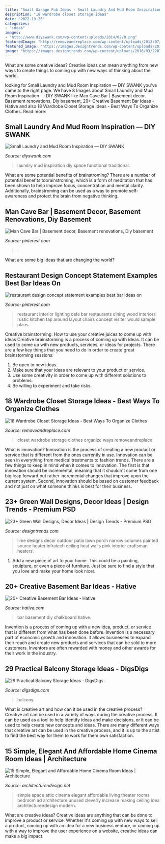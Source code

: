 ```yaml
---
title: "Small Garage Pub Ideas - Small Laundry And Mud Room Inspiration — Diy Swank"
description: "18 wardrobe closet storage ideas"
date: "2022-10-25"
categories:
- "ideas"
images:
- "http://www.diyswank.com/wp-content/uploads/2014/02/8.png"
featuredImage: "http://removeandreplace.com/wp-content/uploads/2013/07/Wardrobe-Closet-Storage-Ideas_17.jpg"
featured_image: "https://images.designtrends.com/wp-content/uploads/2016/03/22070255/Lawn-Lime-Green-Wall-Ideas-.jpeg"
image: "https://images.designtrends.com/wp-content/uploads/2016/03/22070255/Lawn-Lime-Green-Wall-Ideas-.jpeg"
---
```



What are some creative ideas?
Creative ideas can mean anything from new ways to create things to coming up with new ways of thinking about the world.

	

		
looking for Small Laundry and Mud Room Inspiration — DIY SWANK you've came to the right page. We have 8 Images about Small Laundry and Mud Room Inspiration — DIY SWANK like Man Cave Bar | Basement decor, Basement renovations, Diy basement, 20+ Creative Basement Bar Ideas - Hative and also 18 Wardrobe Closet Storage Ideas - Best Ways To Organize Clothes. Read more:
		
    
## Small Laundry And Mud Room Inspiration — DIY SWANK

<img loading=lazy src="http://www.diyswank.com/wp-content/uploads/2014/02/8.png" onerror="this.onerror=null;this.src='https://tse4.mm.bing.net/th?id=OIP.dLgp8jdwUbJhOyuc8ZNVRwHaKy&amp;pid=15.1';" alt="Small Laundry and Mud Room Inspiration — DIY SWANK">

_Source: diyswank.com_

>laundry mud inspiration diy space functional traditional. 

	

What are some potential benefits of brainstroming?
There are a number of potential benefits tobrainstroming, which is a form of meditation that has been shown to help improve focus, concentration and mental clarity. Additionally, brainstroming can be used as a way to promote self-awareness and protect the brain from negative thinking.

    
## Man Cave Bar | Basement Decor, Basement Renovations, Diy Basement

<img loading=lazy src="https://i.pinimg.com/736x/03/b5/a6/03b5a6dff25fab39dbd78b6fc8e98109.jpg" onerror="this.onerror=null;this.src='https://tse4.mm.bing.net/th?id=OIP.iR3uWZH-wVBIAP9p-odk9gHaJ3&amp;pid=15.1';" alt="Man Cave Bar | Basement decor, Basement renovations, Diy basement">

_Source: pinterest.com_

>. 

	

What are some big ideas that are changing the world?

    
## Restaurant Design Concept Statement Examples Best Bar Ideas On

<img loading=lazy src="https://i.pinimg.com/736x/ad/76/8d/ad768d826455b553ceeb94cfd5dc8196.jpg" onerror="this.onerror=null;this.src='https://tse3.mm.bing.net/th?id=OIP._qwlnxZrnCAnZwyztwip6AHaLH&amp;pid=15.1';" alt="restaurant design concept statement examples best bar ideas on">

_Source: pinterest.com_

>restaurant interior lighting cafe bar restaurants dining wood interiors rustic kitchen tap around layout chairs concept visiter would sample plans. 

	

Creative brainstorming: How to use your creative juices to come up with ideas
Creative brainstorming is a process of coming up with ideas. It can be used to come up with new products, services, or ideas for projects. There are a few key things that you need to do in order to create great brainstorming sessions:
1. Be open to new ideas.
2. Make sure that your ideas are relevant to your product or service.
3. Use some creativity in order to come up with different solutions to problems.
4. Be willing to experiment and take risks.

    
## 18 Wardrobe Closet Storage Ideas - Best Ways To Organize Clothes

<img loading=lazy src="http://removeandreplace.com/wp-content/uploads/2013/07/Wardrobe-Closet-Storage-Ideas_17.jpg" onerror="this.onerror=null;this.src='https://tse2.mm.bing.net/th?id=OIP.6_Llo-5Lv38gmNQoHhJ3kQHaJ4&amp;pid=15.1';" alt="18 Wardrobe Closet Storage Ideas - Best Ways To Organize Clothes">

_Source: removeandreplace.com_

>closet wardrobe storage clothes organize ways removeandreplace. 

	

What is innovation?
Innovation is the process of creating a new product or service that is different from the ones currently in use. Innovation can be seen in everything from medical treatments to fashion trends.
There are a few things to keep in mind when it comes to innovation. The first is that innovation should be incremental, meaning that it shouldn't come from one big leap forward but rather incremental changes that improve upon the current system. Second, innovation should be based on customer feedback and not just on what someone thinks is best for their business.

    
## 23+ Green Wall Designs, Decor Ideas | Design Trends - Premium PSD

<img loading=lazy src="https://images.designtrends.com/wp-content/uploads/2016/03/22070255/Lawn-Lime-Green-Wall-Ideas-.jpeg" onerror="this.onerror=null;this.src='https://tse1.mm.bing.net/th?id=OIP.7subnYCdKc0FwzaAfx1iHQHaLH&amp;pid=15.1';" alt="23+ Green Wall Designs, Decor Ideas | Design Trends - Premium PSD">

_Source: designtrends.com_

>lime designs decor outdoor patio lawn porch narrow columns painted source heater infratech ceiling heat walls pink interior craftsman heaters. 

	

1. Add a new piece of art to your home. This could be a painting, sculpture, or even a piece of furniture. Just be sure to find a style that you love and make your home look nicer.

    
## 20+ Creative Basement Bar Ideas - Hative

<img loading=lazy src="https://hative.com/wp-content/uploads/2014/05/basement-bar-ideas/5-diy-chalkboard-wal.jpg" onerror="this.onerror=null;this.src='https://tse4.mm.bing.net/th?id=OIP.8kLX5nqRVEjPn8PVthRJZQHaLL&amp;pid=15.1';" alt="20+ Creative Basement Bar Ideas - Hative">

_Source: hative.com_

>bar basement diy chalkboard hative. 

	

Invention is a process of coming up with a new idea, product, or service that is different from what has been done before. Invention is a necessary part of economic growth and innovation. It allows businesses to expand their reach and create new products and services that can be sold to more customers. Inventors are often rewarded with money and other awards for their work in the industry.

    
## 29 Practical Balcony Storage Ideas - DigsDigs

<img loading=lazy src="https://www.digsdigs.com/photos/practical-balcony-storage-ideas-29.jpg" onerror="this.onerror=null;this.src='https://tse1.mm.bing.net/th?id=OIP.wRdv3PhmuB5gjeHliy4dqgHaKU&amp;pid=15.1';" alt="29 Practical Balcony Storage Ideas - DigsDigs">

_Source: digsdigs.com_

>balcony. 

	

What is creative art and how can it be used in the creative process?
Creative art can be used in a variety of ways during the creative process. It can be used as a tool to help identify ideas and make decisions, or it can be used to help create new concepts and ideas. There are many different ways that creative art can be used in the creative process, and it is up to the artist to find the best way for them to work for them own satisfaction.

    
## 15 Simple, Elegant And Affordable Home Cinema Room Ideas | Architecture

<img loading=lazy src="http://cdn.architecturendesign.net/wp-content/uploads/2014/08/1014.jpg" onerror="this.onerror=null;this.src='https://tse4.mm.bing.net/th?id=OIP.dkN2yXZnXcJSaF1WsmubNgHaFU&amp;pid=15.1';" alt="15 Simple, Elegant and Affordable Home Cinema Room Ideas | Architecture">

_Source: architecturendesign.net_

>simple space attic cinema elegant affordable living theater rooms bedroom ad architecture unused cleverly increase making ceiling idea architecturendesign modern. 

	

What are creative ideas?
Creative ideas are anything that can be done to improve a product or service. Whether it's coming up with new ways to sell a product, coming up with an idea for a new business venture, or coming up with a way to improve the user experience on a website, creative ideas can make a big impact.

